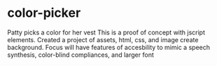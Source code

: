 # color-picker
Patty picks a color for her vest
This is a proof of concept with jscript elements. Created a project of assets, html, css, and image create background.
Focus will have features of accesbility to mimic a speech synthesis, color-blind compliances, and larger font
